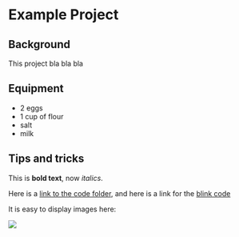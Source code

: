 # Example Project

## Background

This project bla bla bla

## Equipment

* 2 eggs
* 1 cup of flour
* salt
* milk

## Tips and tricks

This is **bold text**, now *italics*.

Here is a [link to the code folder](/code), and here is a link for the [blink code](/code/blink.ino)

It is easy to display images here:

![](esp32.png)
